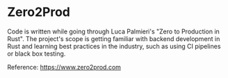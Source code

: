 # Zero2Prod
Code is written while going through Luca Palmieri's "Zero to Production in Rust". The project's scope is getting familiar with backend development in Rust and learning best practices in the industry, such as using CI pipelines or black box testing.

Reference: https://www.zero2prod.com
